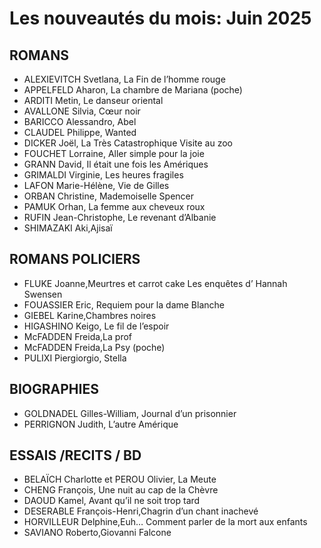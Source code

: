 # Les nouveautés du mois: Juin 2025
  
## ROMANS
- ALEXIEVITCH Svetlana, La Fin de l’homme rouge
- APPELFELD Aharon, La chambre de Mariana (poche)
- ARDITI Metin,   Le danseur oriental
- AVALLONE Silvia, Cœur noir
- BARICCO Alessandro,  Abel
- CLAUDEL Philippe,   Wanted
- DICKER Joël,  La Très Catastrophique Visite au zoo
- FOUCHET Lorraine,  Aller simple pour la joie
- GRANN David,   Il était une fois les Amériques
- GRIMALDI Virginie,  Les heures fragiles
- LAFON Marie-Hélène, Vie de Gilles  
- ORBAN Christine, Mademoiselle Spencer
- PAMUK Orhan, La femme aux cheveux roux
- RUFIN Jean-Christophe,  Le revenant d’Albanie
- SHIMAZAKI Aki,Ajisaï


## ROMANS POLICIERS
- FLUKE Joanne,Meurtres et carrot cake 
 Les enquêtes d’ Hannah Swensen
- FOUASSIER Eric, Requiem pour la dame Blanche
- GIEBEL Karine,Chambres noires 
- HIGASHINO Keigo, Le fil de l’espoir
- McFADDEN Freida,La prof
- McFADDEN Freida,La Psy (poche)
- PULIXI Piergiorgio, Stella

## BIOGRAPHIES
- GOLDNADEL Gilles-William,   Journal d’un prisonnier
- PERRIGNON Judith,  L’autre Amérique

## ESSAIS /RECITS / BD
- BELAÏCH Charlotte et PEROU Olivier,  La Meute
- CHENG François,   Une nuit au cap de la Chèvre
- DAOUD Kamel,  Avant qu’il ne soit trop tard
- DESERABLE François-Henri,Chagrin d’un chant inachevé
- HORVILLEUR Delphine,Euh…
 Comment parler de la mort aux enfants
- SAVIANO Roberto,Giovanni Falcone
  
